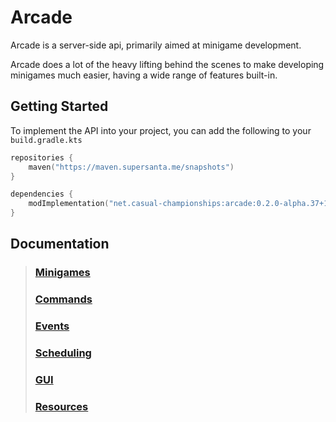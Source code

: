 # Arcade

Arcade is a server-side api, primarily aimed at minigame development.

Arcade does a lot of the heavy lifting behind the scenes to make developing minigames
much easier, having a wide range of features built-in.

## Getting Started

To implement the API into your project, you can add the
following to your `build.gradle.kts`

```kts
repositories {
    maven("https://maven.supersanta.me/snapshots")
}

dependencies {
    modImplementation("net.casual-championships:arcade:0.2.0-alpha.37+1.21.1")
}
```

## Documentation

> ### [Minigames](./docs/minigames.md)
> ### [Commands](./docs/commands.md)
> ### [Events](./docs/events.md)
> ### [Scheduling](./docs/scheduling.md)
> ### [GUI](./docs/gui.md)
> ### [Resources](./docs/resources.md)

